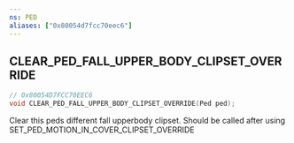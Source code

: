 ```yaml
---
ns: PED
aliases: ["0x80054d7fcc70eec6"]
---
```

## CLEAR_PED_FALL_UPPER_BODY_CLIPSET_OVERRIDE

```c
// 0x80054D7FCC70EEC6
void CLEAR_PED_FALL_UPPER_BODY_CLIPSET_OVERRIDE(Ped ped);
```

Clear this peds different fall upperbody clipset. Should be called after using SET_PED_MOTION_IN_COVER_CLIPSET_OVERRIDE


